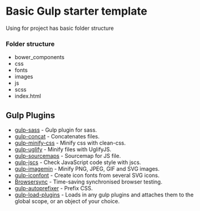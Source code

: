 # Basic Gulp starter template

Using for project has basic folder structure

### Folder structure

* bower_components
* css
* fonts
* images
* js
* scss
* index.html

## Gulp Plugins

* [gulp-sass](https://www.npmjs.com/package/gulp-sass/) - Gulp plugin for sass.
* [gulp-concat](https://www.npmjs.com/package/gulp-concat/) - Concatenates files.
* [gulp-minify-css](https://www.npmjs.com/package/gulp-minify-css/) - Minify css with clean-css.
* [gulp-uglify](https://www.npmjs.com/package/gulp-uglify/) - Minify files with UglifyJS.
* [gulp-sourcemaps](https://github.com/floridoo/gulp-sourcemaps) - Sourcemap for JS file.
* [gulp-jscs](https://www.npmjs.com/package/gulp-jscs/) - Check JavaScript code style with jscs.
* [gulp-imagemin](https://www.npmjs.com/package/gulp-imagemin/) - Minify PNG, JPEG, GIF and SVG images.
* [gulp-iconfont](https://github.com/nfroidure/gulp-iconfont) - Create icon fonts from several SVG icons.
* [Browsersync](http://www.browsersync.io/docs/gulp/) - Time-saving synchronised browser testing.
* [gulp-autoprefixer](https://www.npmjs.com/package/gulp-autoprefixer/) - Prefix CSS.
* [gulp-load-plugins](https://github.com/jackfranklin/gulp-load-plugins) - Loads in any gulp plugins and attaches them to the global scope, or an object of your choice.